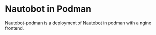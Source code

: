 # Nautobot in Podman

Nautobot-podman is a deployment of [Nautobot](https://github.com/nautobot/nautobot) in podman with a nginx frontend.
